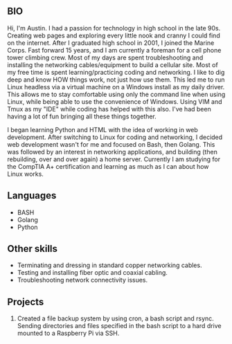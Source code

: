 ## BIO

Hi, I'm Austin.  I had a passion for technology in high school in the late 90s.  Creating web pages and exploring every little nook and cranny I could find on the internet.  After I graduated high school in 2001, I joined the Marine Corps.  Fast forward 15 years, and I am currently a foreman for a cell phone tower climbing crew. Most of my days are spent troubleshooting and installing the networking cables/equipment to build a cellular site.  Most of my free time is spent learning/practicing coding and networking.  I like to dig deep and know HOW things work, not just how use them.  This led me to run Linux headless via a virtual machine on a Windows install as my daily driver.  This allows me to stay comfortable using only the command line when using Linux, while being able to use the convenience of Windows.  Using VIM and Tmux as my "IDE" while coding has helped with this also.  I've had been having a lot of fun bringing all these things together.  

I began learning Python and HTML with the idea of working in web development. After switching to Linux for coding and networking, I decided web development wasn't for me and focused on Bash, then Golang. This was followed by an interest in networking applications, and building (then rebuilding, over and over again) a home server. Currently I am studying for the CompTIA A+ certification and learning as much as I can about how Linux works.


## Languages

* BASH 
* Golang
* Python


## Other skills

* Terminating and dressing in standard copper networking cables. 
* Testing and installing fiber optic and coaxial cabling.
* Troubleshooting network connectivity issues.


## Projects

1. Created a file backup system by using cron, a bash script and rsync.  Sending directories and files specified in the bash script to a hard drive mounted to a Raspberry Pi via SSH.
